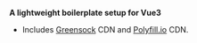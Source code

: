 **A lightweight boilerplate setup for Vue3**

-   Includes [Greensock](https://greensock.com/docs/v3) CDN and [Polyfill.io](https://polyfill.io/v3/) CDN.
